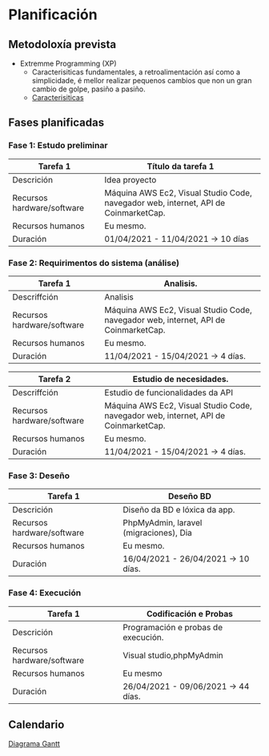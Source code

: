 # Planificación

## Metodoloxía prevista
- Extremme Programming (XP)
    - Caracterisiticas fundamentales, a retroalimentación así como a simplicidade, é mellor realizar pequenos cambios que non un gran cambio de golpe, pasiño a pasiño.
    - [Caracterisiticas](https://openwebinars.net/blog/extreme-programming-que-es-y-como-aplicarlo/)
## Fases planificadas

### Fase 1: Estudo preliminar

Tarefa 1|Título da tarefa 1
-|-
Descrición|Idea proyecto
Recursos hardware/software| Máquina AWS Ec2, Visual Studio Code, navegador web, internet, API de CoinmarketCap.
Recursos humanos| Eu mesmo.
Duración| 01/04/2021 - 11/04/2021 -> 10 días



### Fase 2: Requirimentos do sistema (análise)

Tarefa 1|Analisis.
-|-
Descriffción| Analisis
Recursos hardware/software| Máquina AWS Ec2, Visual Studio Code, navegador web, internet, API de CoinmarketCap.
Recursos humanos| Eu mesmo.
Duración|11/04/2021 - 15/04/2021 -> 4 días.


Tarefa 2|Estudio de necesidades.
-|-
Descriffción| Estudio de funcionalidades da API
Recursos hardware/software| Máquina AWS Ec2, Visual Studio Code, navegador web, internet, API de CoinmarketCap.
Recursos humanos| Eu mesmo.
Duración|11/04/2021 - 15/04/2021 -> 4 días.



### Fase 3: Deseño

Tarefa 1|Deseño BD
-|-
Descrición| Diseño da BD e lóxica da app.
Recursos hardware/software|PhpMyAdmin, laravel (migraciones), Dia
Recursos humanos|Eu mesmo.
Duración|16/04/2021 - 26/04/2021 -> 10 días.


### Fase 4: Execución

Tarefa 1| Codificación e Probas
-|-
Descrición|Programación e probas de execución.
Recursos hardware/software| Visual studio,phpMyAdmin
Recursos humanos|Eu mesmo
Duración|26/04/2021 - 09/06/2021 -> 44 días.


## Calendario

[Diagrama Gantt](https://gitlab.iessanclemente.net/dawo/a19santiagoaf/-/blob/master/doc/img/Captura.PNG)
